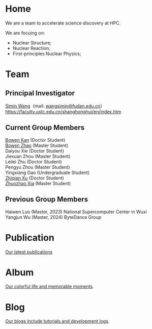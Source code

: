 # Home
We are a team to accelerate science discovery at HPC.  

We are focuing on:

- Nuclear Structure;
- Nuclear Reaction;
- First-principles Nuclear Physics;


# Team

## Principal Investigator

[Simin Wang](http://www.hfnl.ustc.edu.cn/detail?id=21014)（mail: wangsimin@fudan.edu.cn）  
https://faculty.ustc.edu.cn/shanghonghui/en/index.htm  

## Current Group Members 
[Bowen Kan](/mainpage-old/member/bowenkan) (Doctor Student)  
[Bowen Zhao](/mainpage-old/member/bowenzhao) (Master Student)  
Daiyou Xie (Doctor Student)  
Jiexuan Zhou (Master Student)  
Leilei Zhu (Doctor Student)  
Pengyu Zhou (Master Student)  
Yingxiang Gao (Undergraduate Student)  
[Zhiqian Xu](/mainpage-old/member/zhiqianxu) (Doctor Student)  
[Zhuozhao Xia](https://xiazhuozhao.com) (Master Student)  

## Previous Group Members
Haiwen Luo (Master, 2023) National Supercomputer Center in Wuxi  
Yangjun Wu (Master, 2024) ByteDance Group

# Publication
[Our latest publications](/mainpage-old/publication/pub_other.html)

<!-- [Old version](https://quantumict.github.io/QuantumICT/publication/publications). -->

# Album
[Our colorful life and memorable moments](/mainpage-old/album/index).

# Blog
[Our blogs include tutorials and development logs](/mainpage-old/blog/).

<!-- # Group Meeting -->
<!-- [Our group meeting records](https://quantumict.github.io/QuantumICT/group_meeting).-->